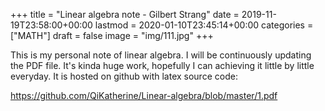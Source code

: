 +++
title = "Linear algebra note - Gilbert Strang"
date = 2019-11-19T23:58:00+00:00
lastmod = 2020-01-10T23:45:14+00:00
categories = ["MATH"]
draft = false
image = "img/111.jpg"
+++

This is my personal note of linear algebra. I will be continuously updating the
PDF file. It's kinda huge work, hopefully I can achieving it little by little
everyday. It is hosted on github with latex source code:

<https://github.com/QiKatherine/Linear-algebra/blob/master/1.pdf>
